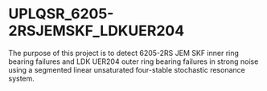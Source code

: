 # UPLQSR_6205-2RSJEMSKF_LDKUER204
The purpose of this project is to detect 6205-2RS JEM SKF inner ring bearing failures and LDK UER204 outer ring bearing failures in strong noise using a segmented linear unsaturated four-stable stochastic resonance system.
